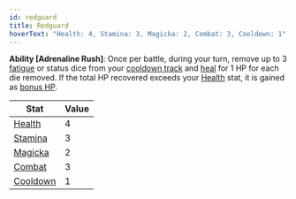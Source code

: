 ```yaml
---
id: redguard
title: Redguard
hoverText: "Health: 4, Stamina: 3, Magicka: 2, Combat: 3, Cooldown: 1"
---
```


**Ability [Adrenaline Rush]**: Once per battle, during your turn, remove up to 3 [fatigue](/docs/all/glossary/fatigue) or status dice from your [cooldown track](/docs/all/glossary/cooldown-track) and [heal](/docs/all/glossary/healing) for 1 HP for each die removed. If the total HP recovered exceeds your [Health](/docs/all/stats/health) stat, it is gained as [bonus HP](/docs/all/glossary/bonus-hp).


| Stat                                   | Value |
|----------------------------------------|-------|
| [Health](/docs/all/stats/health)       | 4     |
| [Stamina](/docs/all/stats/stamina)     | 3     |
| [Magicka](/docs/all/stats/magicka)     | 2     |
| [Combat](/docs/all/skill-lines/combat) | 3     |
| [Cooldown](/docs/all/stats/cooldown)   | 1     |

